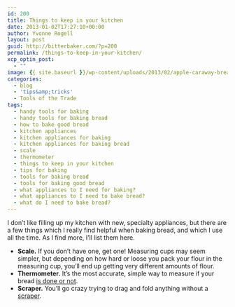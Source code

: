```yaml
---
id: 200
title: Things to keep in your kitchen
date: 2013-01-02T17:27:10+00:00
author: Yvonne Rogell
layout: post
guid: http://bitterbaker.com/?p=200
permalink: /things-to-keep-in-your-kitchen/
xcp_optin_post:
  - ""
image: {{ site.baseurl }}/wp-content/uploads/2013/02/apple-caraway-bread-recipe2-624x507.jpg
categories:
  - blog
  - 'tips&amp;tricks'
  - Tools of the Trade
tags:
  - handy tools for baking
  - handy tools for baking bread
  - how to bake good bread
  - kitchen appliances
  - kitchen appliances for baking
  - kitchen appliances for baking bread
  - scale
  - thermometer
  - things to keep in your kitchen
  - tips for baking
  - tools for baking bread
  - tools for baking good bread
  - what appliances to I need for baking?
  - what appliances to I need to bake bread?
  - what do I need to bake bread?
---
```

I don&#8217;t like filling up my kitchen with new, specialty appliances, but there are a few things which I really find helpful when baking bread, and which I use all the time. As I find more, I&#8217;ll list them here.

  * **Scale.** If you don&#8217;t have one, get one! Measuring cups may seem simpler, but depending on how hard or loose you pack your flour in the measuring cup, you&#8217;ll end up getting very different amounts of flour.
  * **Thermometer.** It&#8217;s the most accurate, simple way to measure if your bread [is done or not](http://bitterbaker.com/?p=198).
  * **Scraper.** You&#8217;ll go crazy trying to drag and fold anything without a [scraper](https://www.google.com/search?q=bread+scraper&hl=en&tbo=u&source=univ&tbm=shop&sa=X&ei=smXwUJKuIO33igLk-IEw&ved=0CEwQsxg&bav=on.2,or.r_gc.r_pw.r_cp.r_qf.&bvm=bv.1357700187,d.cGE&biw=1272&bih=702&ech=1&psi=smXwUJKuIO33igLk-IEw.1357933121353.3&emsg=NCSR&noj=1&ei=smXwUJKuIO33igLk-IEw).